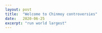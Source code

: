 ```yaml
---
layout: post
title:  "Welcome to Chinmoy controversies"
date:   2020-06-25
excerpt: "run world largest"
---
```

